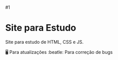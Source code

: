 #1

# Site para Estudo
 Site para estudo de HTML, CSS e JS.

:desktop_computer: Para atualizações
:beatle: Para correção de bugs